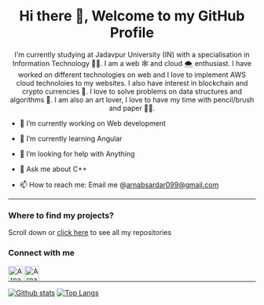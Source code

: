 <h1 align="center"> Hi there 👋, Welcome to my GitHub Profile<br/> </h1> 
<p align="center">
I'm currently studying at Jadavpur University (IN) with a specialisation in Information Technology 👨‍💻.
I am a web 🕸️ and cloud 🌨️ enthusiast. I have worked on different technologies on web and I love to implement AWS cloud technoloies to my websites.
I also have interest in blockchain and crypto currencies 💱.
I love to solve problems on data structures and algorithms 🤖.
I am also an art lover, I love to have my time with pencil/brush and paper 🎨📝. 
</p>

- 🔭 I’m currently working on Web development
- 🌱 I’m currently learning Angular

- 🤔 I’m looking for help with Anything
- 💬 Ask me about C++
- 📫 How to reach me: Email me @arnabsardar099@gmail.com
<!-- - 😄 Pronouns: ...
- 👯 I’m looking to collaborate on ...
- ⚡ Fun fact: They created internet without the internet -->

---------------------------------------------------------------------------------------------------------------------------------------------------------------------------------
### Where to find my projects?

Scroll down or [click here](https://github.com/Arnab0999?tab=repositories) to see all my repositories

### Connect with me


<p align="center">
<a href="https://www.linkedin.com/in/arnab-sardar-290537190/">
  <img align="left" alt="Arnab's LinkedIn" width="30px" src="https://cdn.jsdelivr.net/npm/simple-icons@v3/icons/linkedin.svg" />
</a>
<a href="https://www.facebook.com/people/Arnab-Sardar/100004714726349">
  <img align="left" alt="Arnab's Facebook" width="30px" src="https://image.flaticon.com/icons/svg/21/21155.svg" />
</a>
</p>
<br /> 
<hr/>


[![Github stats](https://github-readme-stats.vercel.app/api?username=Arnab0999)](https://github.com/anuraghazra/github-readme-stats)
[![Top Langs](https://github-readme-stats.vercel.app/api/top-langs/?username=Arnab0999&show_icons=true&layout=compact&theme=vue)](https://github.com/anuraghazra/github-readme-stats)
